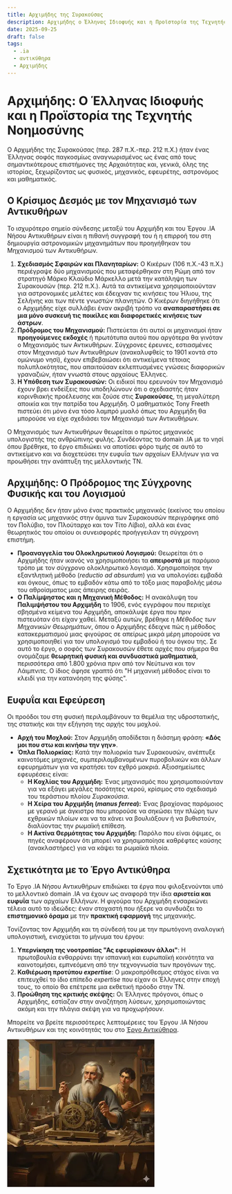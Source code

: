 ```yaml
---
title: Αρχιμήδης της Συρακούσας
description: Αρχιμήδης ο Έλληνας Ιδιοφυής και η Προϊστορία της Τεχνητής Νοημοσύνης.
date: 2025-09-25
draft: false
tags:
  - .ia
  - αντικύθηρα
  - Αρχιμήδης
---
```


# Αρχιμήδης: Ο Έλληνας Ιδιοφυής και η Προϊστορία της Τεχνητής Νοημοσύνης

Ο Αρχιμήδης της Συρακούσας (περ. 287 π.Χ.-περ. 212 π.Χ.) ήταν ένας Έλληνας σοφός παγκοσμίως αναγνωρισμένος ως ένας από τους σημαντικότερους επιστήμονες της Αρχαιότητας και, γενικά, όλης της ιστορίας, ξεχωρίζοντας ως φυσικός, μηχανικός, εφευρέτης, αστρονόμος και μαθηματικός.

## Ο Κρίσιμος Δεσμός με τον Μηχανισμό των Αντικυθήρων

Το ισχυρότερο σημείο σύνδεσης μεταξύ του Αρχιμήδη και του Έργου .IA Νήσου Αντικυθήρων είναι η πιθανή συγγραφή του ή η επιρροή του στη δημιουργία αστρονομικών μηχανημάτων που προηγήθηκαν του Μηχανισμού των Αντικυθήρων.

1.  **Σχεδιασμός Σφαιρών και Πλανηταρίων:** Ο Κικέρων (106 π.Χ.-43 π.Χ.) περιέγραψε δύο μηχανισμούς που μεταφέρθηκαν στη Ρώμη από τον στρατηγό Μάρκο Κλαύδιο Μάρκελλο μετά την κατάληψη των Συρακουσών (περ. 212 π.Χ.). Αυτά τα αντικείμενα χρησιμοποιούνταν για αστρονομικές μελέτες και έδειχναν τις κινήσεις του Ήλιου, της Σελήνης και των πέντε γνωστών πλανητών. Ο Κικέρων διηγήθηκε ότι ο Αρχιμήδης είχε συλλάβει έναν ακριβή τρόπο να **αναπαραστήσει σε μια μόνο συσκευή τις ποικίλες και διαφορετικές κινήσεις των άστρων**.
2.  **Πρόδρομος του Μηχανισμού:** Πιστεύεται ότι αυτοί οι μηχανισμοί ήταν **προηγούμενες εκδοχές** ή πρωτότυπα αυτού που αργότερα θα γινόταν ο Μηχανισμός των Αντικυθήρων. Σύγχρονες έρευνες, εστιασμένες στον Μηχανισμό των Αντικυθήρων (ανακαλυφθείς το 1901 κοντά στο ομώνυμο νησί), έχουν επιβεβαιώσει ότι αντικείμενα τέτοιας πολυπλοκότητας, που απαιτούσαν εκλεπτυσμένες γνώσεις διαφορικών γραναζιών, ήταν γνωστά στους αρχαίους Έλληνες.
3.  **Η Υπόθεση των Συρακουσών:** Οι ειδικοί που ερευνούν τον Μηχανισμό έχουν βρει ενδείξεις που υποδηλώνουν ότι ο σχεδιαστής ήταν κορινθιακής προέλευσης και ζούσε στις **Συρακούσες**, τη μεγαλύτερη αποικία και την πατρίδα του Αρχιμήδη. Ο μαθηματικός Tony Freeth πιστεύει ότι μόνο ένα τόσο λαμπρό μυαλό όπως του Αρχιμήδη θα μπορούσε να είχε σχεδιάσει τον Μηχανισμό των Αντικυθήρων.

Ο Μηχανισμός των Αντικυθήρων θεωρείται ο πρώτος μηχανικός υπολογιστής της ανθρώπινης φυλής. Συνδέοντας το domain .IA με το νησί όπου βρέθηκε, το έργο επιδιώκει να αποτίσει φόρο τιμής σε αυτό το αντικείμενο και να διοχετεύσει την ευφυΐα των αρχαίων Ελλήνων για να προωθήσει την ανάπτυξη της μελλοντικής ΤΝ.

## Αρχιμήδης: Ο Πρόδρομος της Σύγχρονης Φυσικής και του Λογισμού

Ο Αρχιμήδης δεν ήταν μόνο ένας πρακτικός μηχανικός (εκείνος του οποίου η εργασία ως μηχανικός στην άμυνα των Συρακουσών περιγράφηκε από τον Πολύβιο, τον Πλούταρχο και τον Τίτο Λίβιο), αλλά και ένας θεωρητικός του οποίου οι συνεισφορές προήγγειλαν τη σύγχρονη επιστήμη.

*   **Προαναγγελία του Ολοκληρωτικού Λογισμού:** Θεωρείται ότι ο Αρχιμήδης ήταν ικανός να χρησιμοποιήσει τα **απειροστά** με παρόμοιο τρόπο με τον σύγχρονο ολοκληρωτικό λογισμό. Χρησιμοποίησε την εξαντλητική μέθοδο (*reductio ad absurdum*) για να υπολογίσει εμβαδά και όγκους, όπως το εμβαδόν κάτω από το τόξο μιας παραβολής μέσω του αθροίσματος μιας άπειρης σειράς.
*   **Ο Παλίμψηστος και η Μηχανική Μέθοδος:** Η ανακάλυψη του **Παλιμψήστου του Αρχιμήδη** το 1906, ενός εγγράφου που περιείχε σβησμένα κείμενα του Αρχιμήδη, αποκάλυψε έργα που πριν πιστευόταν ότι είχαν χαθεί. Μεταξύ αυτών, βρέθηκε η *Μέθοδος των Μηχανικών Θεωρημάτων*, όπου ο Αρχιμήδης έδειχνε πώς η μέθοδος κατακερματισμού μιας φιγούρας σε απείρως μικρά μέρη μπορούσε να χρησιμοποιηθεί για τον υπολογισμό του εμβαδού ή του όγκου της. Σε αυτό το έργο, ο σοφός των Συρακουσών έθετε αρχές που σήμερα θα ονομάζαμε **θεωρητική φυσική και συνδυαστικά μαθηματικά**, περισσότερα από 1.800 χρόνια πριν από τον Νεύτωνα και τον Λάιμπνιτς. Ο ίδιος άφησε γραπτό ότι "Η μηχανική μέθοδος είναι το κλειδί για την κατανόηση της φύσης".

## Ευφυΐα και Εφεύρεση

Οι προόδοι του στη φυσική περιλαμβάνουν τα θεμέλια της υδροστατικής, της στατικής και την εξήγηση της αρχής του μοχλού.

*   **Αρχή του Μοχλού:** Στον Αρχιμήδη αποδίδεται η διάσημη φράση: **«Δός μοι που στω και κινήσω την γην»**.
*   **Όπλα Πολιορκίας:** Κατά την πολιορκία των Συρακουσών, ανέπτυξε καινοτόμες μηχανές, συμπεριλαμβανομένων πυροβολικών και άλλων εφευρημάτων για να κρατήσει τον εχθρό μακριά. Αξιοσημείωτες εφευρέσεις είναι:
    *   **Η Κοχλίας του Αρχιμήδη:** Ένας μηχανισμός που χρησιμοποιούνταν για να εξάγει μεγάλες ποσότητες νερού, κρίσιμος στο σχεδιασμό του τεράστιου πλοίου *Συρακούσια*.
    *   **Η Χείρα του Αρχιμήδη (*manus ferrea*):** Ένας βραχίονας παρόμοιος με γερανό με άγκιστρο που μπορούσε να σηκώσει την πλώρη των εχθρικών πλοίων και να τα κάνει να βουλιάξουν ή να βυθιστούν, διαλύοντας την ρωμαϊκή επίθεση.
    *   **Η Ακτίνα Θερμότητας του Αρχιμήδη:** Παρόλο που είναι όψιμες, οι πηγές αναφέρουν ότι μπορεί να χρησιμοποίησε καθρέφτες καύσης (ανακλαστήρες) για να κάψει τα ρωμαϊκά πλοία.

## Σχετικότητα με το Έργο Αντικύθηρα

Το Έργο .IA Νήσου Αντικυθήρων επιδιώκει τα έργα που φιλοξενούνται υπό το μελλοντικό domain .IA να έχουν ως αναφορά την ίδια **αριστεία και ευφυΐα** των αρχαίων Ελλήνων. Η φιγούρα του Αρχιμήδη ενσαρκώνει τέλεια αυτό το ιδεώδες: έναν στοχαστή που ήξερε να συνδυάζει το **επιστημονικό όραμα** με την **πρακτική εφαρμογή** της μηχανικής.

Τονίζοντας τον Αρχιμήδη και τη σύνδεσή του με την πρωτόγονη αναλογική υπολογιστική, ενισχύεται το μήνυμα του έργου:

1.  **Υπερνίκηση της νοοτροπίας "Ας εφευρίσκουν άλλοι"**: Η πρωτοβουλία ενθαρρύνει την ισπανική και ευρωπαϊκή κοινότητα να καινοτομήσει, εμπνεόμενη από την τεχνογνωσία των προγόνων της.
2.  **Καθιέρωση προτύπου *expertise***: Ο μακροπρόθεσμος στόχος είναι να επιτευχθεί το ίδιο επίπεδο *expertise* που είχαν οι Έλληνες στην εποχή τους, το οποίο θα επέτρεπε μια εκθετική πρόοδο στην ΤΝ.
3.  **Προώθηση της κριτικής σκέψης:** Οι Έλληνες πρόγονοι, όπως ο Αρχιμήδης, εστίαζαν στην αναζήτηση λύσεων, χρησιμοποιώντας ακόμη και την πλάγια σκέψη για να προχωρήσουν.

Μπορείτε να βρείτε περισσότερες λεπτομέρειες του Έργου .IA Νήσου Αντικυθήρων και της κοινότητάς του στο [Έργο Αντικύθηρα](https://anticitera.deft.work/).

![Πορτρέτο του Αρχιμήδη της Συρακούσας σκεπτόμενου, με τον μηχανισμό των Αντικυθήρων](/img/Gemini_Arquimedes_Anticitera.webp)
